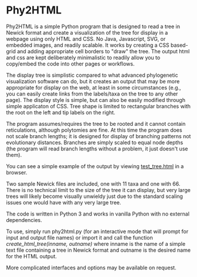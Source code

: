 # Phy2HTML

Phy2HTML is a simple Python program that is designed to read a tree in Newick format and create a visualization of the tree for display in a webpage using only HTML and CSS. No Java, Javascript, SVG, or embedded images, and readily scalable. It works by creating a CSS based-grid and adding appropriate cell borders to "draw" the tree. The output html and css are kept deliberately minimalistic to readily allow you to copy/embed the code into other pages or workflows.

The display tree is simplistic compared to what advanced phylogenetic visualization software can do, but it creates an output that may be more appropriate for display on the web, at least in some circumstances (e.g., you can easily create links from the labels/taxa on the tree to any other page). The display style is simple, but can also be easily modified through simple applicaton of CSS. Tree shape is limited to rectangular branches with the root on the left and tip labels on the right.

The program assumes/requires the tree to be rooted and it cannot contain reticulations, although polytomies are fine. At this time the program does not scale branch lengths; it is designed for display of branching patterns not evolutionary distances. Branches are simply scaled to equal node depths (the program will read branch lengths without a problem, it just doesn't use them).

You can see a simple example of the output by viewing [test_tree.html](http://htmlpreview.github.io/?https://github.com/msrosenberg/Phy2HTML/blob/master/test_tree.html) in a browser.

Two sample Newick files are included, one with 11 taxa and one with 66. There is no technical limit to the size of the tree it can display, but very large trees will likely become visually unwieldy just due to the standard scaling issues one would have with any very large tree.

The code is written in Python 3 and works in vanilla Python with no external dependencies.

To use, simply run phy2html.py (for an interactive mode that will prompt for input and output file names) or import it and call the function *create_html_tree(inname, outname)* where inname is the name of a simple text file containing a tree in Newick format and outname is the desired name for the HTML output.

More complicated interfaces and options may be available on request.
